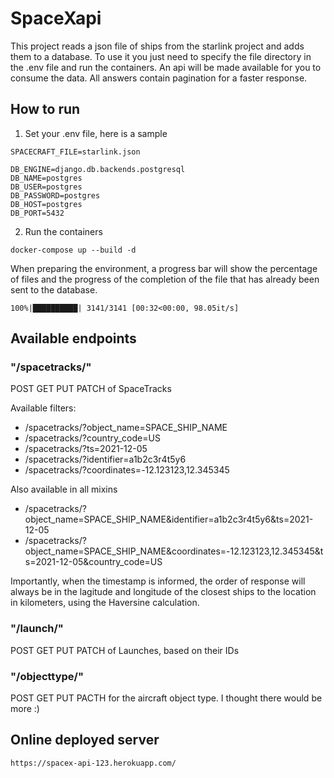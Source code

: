 # SpaceXapi
This project reads a json file of ships from the starlink project and adds them to a database. To use it you just need to specify the file directory in the .env file and run the containers.
An api will be made available for you to consume the data. All answers contain pagination for a faster response.

## How to run 
1. Set your .env file, here is a sample
```
SPACECRAFT_FILE=starlink.json

DB_ENGINE=django.db.backends.postgresql
DB_NAME=postgres
DB_USER=postgres
DB_PASSWORD=postgres
DB_HOST=postgres
DB_PORT=5432
```
2. Run the containers
```
docker-compose up --build -d
```
When preparing the environment, a progress bar will show the percentage of files and the progress of the completion of the file that has already been sent to the database.
```
100%|██████████| 3141/3141 [00:32<00:00, 98.05it/s] 
```

## Available endpoints

### "/spacetracks/"
POST GET PUT PATCH of SpaceTracks

Available filters:
- /spacetracks/?object_name=SPACE_SHIP_NAME
- /spacetracks/?country_code=US
- /spacetracks/?ts=2021-12-05
- /spacetracks/?identifier=a1b2c3r4t5y6
- /spacetracks/?coordinates=-12.123123,12.345345

Also available in all mixins
- /spacetracks/?object_name=SPACE_SHIP_NAME&identifier=a1b2c3r4t5y6&ts=2021-12-05
- /spacetracks/?object_name=SPACE_SHIP_NAME&coordinates=-12.123123,12.345345&ts=2021-12-05&country_code=US

Importantly, when the timestamp is informed, the order of response will always be in the lagitude and longitude of the closest ships to the location in kilometers, using the Haversine calculation.

### "/launch/"
POST GET PUT PATCH of Launches, based on their IDs

### "/objecttype/"
POST GET PUT PACTH for the aircraft object type. I thought there would be more :)

## Online deployed server
```
https://spacex-api-123.herokuapp.com/
```
